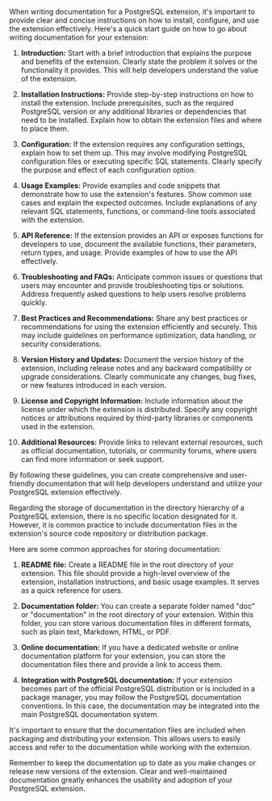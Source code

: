 When writing documentation for a PostgreSQL extension, it's important to provide clear and concise instructions on how to install, configure, and use the extension effectively. Here's a quick start guide on how to go about writing documentation for your extension:

1.  **Introduction:** Start with a brief introduction that explains the purpose and benefits of the extension. Clearly state the problem it solves or the functionality it provides. This will help developers understand the value of the extension.

2.  **Installation Instructions:** Provide step-by-step instructions on how to install the extension. Include prerequisites, such as the required PostgreSQL version or any additional libraries or dependencies that need to be installed. Explain how to obtain the extension files and where to place them.

3.  **Configuration:** If the extension requires any configuration settings, explain how to set them up. This may involve modifying PostgreSQL configuration files or executing specific SQL statements. Clearly specify the purpose and effect of each configuration option.

4.  **Usage Examples:** Provide examples and code snippets that demonstrate how to use the extension's features. Show common use cases and explain the expected outcomes. Include explanations of any relevant SQL statements, functions, or command-line tools associated with the extension.

5.  **API Reference:** If the extension provides an API or exposes functions for developers to use, document the available functions, their parameters, return types, and usage. Provide examples of how to use the API effectively.

6.  **Troubleshooting and FAQs:** Anticipate common issues or questions that users may encounter and provide troubleshooting tips or solutions. Address frequently asked questions to help users resolve problems quickly.

7.  **Best Practices and Recommendations:** Share any best practices or recommendations for using the extension efficiently and securely. This may include guidelines on performance optimization, data handling, or security considerations.

8.  **Version History and Updates:** Document the version history of the extension, including release notes and any backward compatibility or upgrade considerations. Clearly communicate any changes, bug fixes, or new features introduced in each version.

9.  **License and Copyright Information:** Include information about the license under which the extension is distributed. Specify any copyright notices or attributions required by third-party libraries or components used in the extension.

10. **Additional Resources:** Provide links to relevant external resources, such as official documentation, tutorials, or community forums, where users can find more information or seek support.

By following these guidelines, you can create comprehensive and user-friendly documentation that will help developers understand and utilize your PostgreSQL extension effectively.

Regarding the storage of documentation in the directory hierarchy of a PostgreSQL extension, there is no specific location designated for it. However, it is common practice to include documentation files in the extension's source code repository or distribution package.

Here are some common approaches for storing documentation:

1.  **README file:** Create a README file in the root directory of your extension. This file should provide a high-level overview of the extension, installation instructions, and basic usage examples. It serves as a quick reference for users.

2.  **Documentation folder:** You can create a separate folder named "doc" or "documentation" in the root directory of your extension. Within this folder, you can store various documentation files in different formats, such as plain text, Markdown, HTML, or PDF.

3.  **Online documentation:** If you have a dedicated website or online documentation platform for your extension, you can store the documentation files there and provide a link to access them.

4.  **Integration with PostgreSQL documentation:** If your extension becomes part of the official PostgreSQL distribution or is included in a package manager, you may follow the PostgreSQL documentation conventions. In this case, the documentation may be integrated into the main PostgreSQL documentation system.

It's important to ensure that the documentation files are included when packaging and distributing your extension. This allows users to easily access and refer to the documentation while working with the extension.

Remember to keep the documentation up to date as you make changes or release new versions of the extension. Clear and well-maintained documentation greatly enhances the usability and adoption of your PostgreSQL extension.
